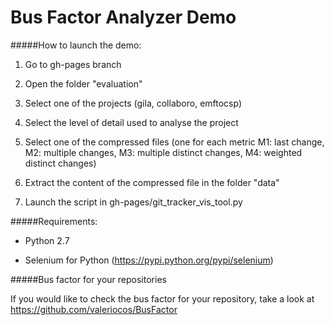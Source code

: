 Bus Factor Analyzer Demo
===========================
#####How to launch the demo:

1) Go to gh-pages branch

2) Open the folder "evaluation"

3) Select one of the projects (gila, collaboro, emftocsp)

4) Select the level of detail used to analyse the project

5) Select one of the compressed files (one for each metric M1: last change, M2: multiple changes, M3: multiple distinct changes, M4: weighted distinct changes)

6) Extract the content of the compressed file in the folder "data"

7) Launch the script in gh-pages/git_tracker_vis_tool.py

#####Requirements:

- Python 2.7

- Selenium for Python (https://pypi.python.org/pypi/selenium)


#####Bus factor for your repositories

If you would like to check the bus factor for your repository, take a look at https://github.com/valeriocos/BusFactor
